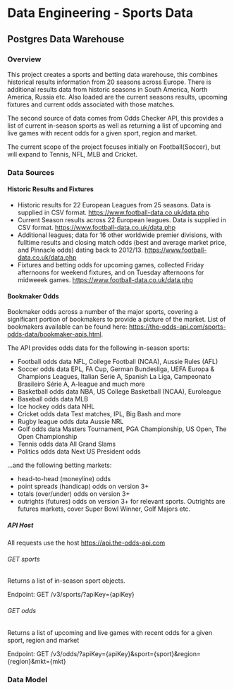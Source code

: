 # Data Engineering - Sports Data
## Postgres Data Warehouse

### Overview
This project creates a sports and betting data warehouse, this combines historical results information from
20 seasons across Europe. There is additional results data from historic seasons in South America, North America, Russia etc.
Also loaded are the current seasons results, upcoming fixtures and current odds associated with those matches.

The second source of data comes from Odds Checker API, this provides a list of current in-season sports as well as returning a list of upcoming and live games with recent odds for a given sport, region and market.

The current scope of the project focuses initially on Football(Soccer), but will expand to Tennis, NFL, MLB and Cricket. 

### Data Sources
#### Historic Results and Fixtures
* Historic results for 22 European Leagues from 25 seasons. Data is supplied in CSV format. https://www.football-data.co.uk/data.php
* Current Season results across 22 European leagues. Data is supplied in CSV format. https://www.football-data.co.uk/data.php
* Additional leagues; data for 16 other worldwide premier divisions, with fulltime results and closing match odds (best and average market price, and Pinnacle odds) dating back to 2012/13. https://www.football-data.co.uk/data.php
* Fixtures and betting odds for upcoming games, collected Friday afternoons for weekend fixtures, and on Tuesday afternoons for midweeek games. https://www.football-data.co.uk/data.php

#### Bookmaker Odds
Bookmaker odds across a number of the major sports, covering a significant portion of bookmakers to provide a picture of the market. List of bookmakers available can be found here: https://the-odds-api.com/sports-odds-data/bookmaker-apis.html.

The API provides odds data for the following in-season sports:
* Football odds data   NFL, College Football (NCAA), Aussie Rules (AFL)
* Soccer odds data   EPL, FA Cup, German Bundesliga, UEFA Europa & Champions Leagues, Italian Serie A, Spanish La Liga, Campeonato Brasileiro Série A, A-league and much more
* Basketball odds data   NBA, US College Basketball (NCAA), Euroleague
* Baseball odds data   MLB
* Ice hockey odds data   NHL
* Cricket odds data   Test matches, IPL, Big Bash and more
* Rugby league odds data   Aussie NRL
* Golf odds data   Masters Tournament, PGA Championship, US Open, The Open Championship
* Tennis odds data   All Grand Slams
* Politics odds data   Next US President odds
 
...and the following betting markets:
* head-to-head (moneyline) odds
* point spreads (handicap) odds on version 3+
* totals (over/under) odds on version 3+
* outrights (futures) odds on version 3+ for relevant sports. Outrights are futures markets, cover Super Bowl Winner, Golf Majors etc.

##### API Host
All requests use the host https://api.the-odds-api.com

###### GET sports
Returns a list of in-season sport objects.

Endpoint: GET /v3/sports/?apiKey={apiKey}

###### GET odds
Returns a list of upcoming and live games with recent odds for a given sport, region and market

Endpoint: GET /v3/odds/?apiKey={apiKey}&sport={sport}&region={region}&mkt={mkt}

### Data Model
